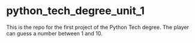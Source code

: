 # python_tech_degree_unit_1

This is the repo for the first project of the Python Tech degree. The player can guess a number between 1 and 10. 

